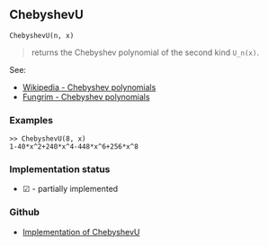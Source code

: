 ## ChebyshevU

```
ChebyshevU(n, x)
```

> returns the Chebyshev polynomial of the second kind `U_n(x)`.

See:  
* [Wikipedia - Chebyshev polynomials](https://en.wikipedia.org/wiki/Chebyshev_polynomials)
* [Fungrim - Chebyshev polynomials](http://fungrim.org/topic/Chebyshev_polynomials/)

### Examples

```
>> ChebyshevU(8, x)    
1-40*x^2+240*x^4-448*x^6+256*x^8  
```






### Implementation status

* &#x2611; - partially implemented

### Github

* [Implementation of ChebyshevU](https://github.com/axkr/symja_android_library/blob/master/symja_android_library/matheclipse-core/src/main/java/org/matheclipse/core/builtin/PolynomialFunctions.java#L1377) 
